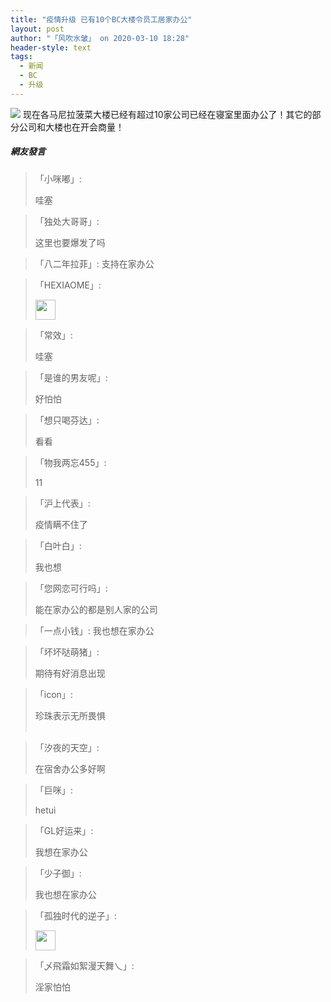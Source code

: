 ```yaml
---
title: "疫情升级 已有10个BC大楼令员工居家办公"
layout: post
author: "「风吹水皱」 on 2020-03-10 18:28"
header-style: text
tags:
  - 新闻
  - BC
  - 升级
---
```


<img src="http://images.feileyuan.com/images/ueditor/2020031018270000222835.jpg">
现在各马尼拉菠菜大楼已经有超过10家公司已经在寝室里面办公了！其它的部分公司和大楼也在开会商量！<input type="hidden" value="菲乐园提供">

##### 網友發言 
> 「小咪嘟」:
> <p>哇塞</p>

> 「独处大哥哥」:
> <p>这里也要爆发了吗</p>

> 「八二年拉菲」:
> 支持在家办公

> 「HEXIAOME」:
> <p><img src="http://images.feileyuan.com/images/ueditor/dialogs/emotion/images/default/df_032.gif" width="32" height="32"></p>

> 「常效」:
> <p>哇塞</p>

> 「是谁的男友呢」:
> <p>好怕怕</p>

> 「想只喝芬达」:
> <p>看看</p>

> 「物我两忘455」:
> <p>11</p>

> 「沪上代表」:
> <p>疫情瞒不住了</p>

> 「白叶白」:
> <p>我也想</p>

> 「您网恋可行吗」:
> <p>能在家办公的都是别人家的公司</p>

> 「一点小钱」:
> 我也想在家办公

> 「坏坏哒萌猪」:
> <p>期待有好消息出现</p>

> 「icon」:
> <p>珍珠表示无所畏惧<br><br></p>

> 「汐夜的天空」:
> <p>在宿舍办公多好啊</p>

> 「巨咪」:
> <p>hetui</p>

> 「GL好运来」:
> <p>我想在家办公</p>

> 「少子御」:
> <p>我也想在家办公</p>

> 「孤独时代的逆子」:
> <p><img src="http://images.feileyuan.com/images/ueditor/dialogs/emotion/images/default/df_022.gif" width="32" height="32"></p>

> 「乄飛霜如絮漫天舞乀」:
> <p>淫家怕怕</p>


